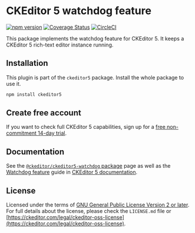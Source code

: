 CKEditor&nbsp;5 watchdog feature
========================================

[![npm version](https://badge.fury.io/js/%40ckeditor%2Fckeditor5-watchdog.svg)](https://www.npmjs.com/package/@ckeditor/ckeditor5-watchdog)
[![Coverage Status](https://coveralls.io/repos/github/ckeditor/ckeditor5/badge.svg?branch=master)](https://coveralls.io/github/ckeditor/ckeditor5?branch=master)
[![CircleCI](https://circleci.com/gh/ckeditor/ckeditor5.svg?style=shield)](https://app.circleci.com/pipelines/github/ckeditor/ckeditor5?branch=master)

This package implements the watchdog feature for CKEditor&nbsp;5. It keeps a CKEditor&nbsp;5 rich-text editor instance running.

## Installation

This plugin is part of the `ckeditor5` package. Install the whole package to use it.

```bash
npm install ckeditor5
```

## Create free account

If you want to check full CKEditor&nbsp;5 capabilities, sign up for a [free non-commitment 14-day trial](https://portal.ckeditor.com/signup).

## Documentation

See the [`@ckeditor/ckeditor5-watchdog` package](https://ckeditor.com/docs/ckeditor5/latest/api/watchdog.html) page as well as the [Watchdog feature](https://ckeditor.com/docs/ckeditor5/latest/features/watchdog.html) guide in [CKEditor&nbsp;5 documentation](https://ckeditor.com/docs/ckeditor5/latest/).

## License

Licensed under the terms of [GNU General Public License Version 2 or later](http://www.gnu.org/licenses/gpl.html). For full details about the license, please check the `LICENSE.md` file or [https://ckeditor.com/legal/ckeditor-oss-license](https://ckeditor.com/legal/ckeditor-oss-license).
